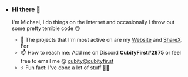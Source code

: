 - ### Hi there 👋

  I'm Michael, I do things on the internet and occasionally I throw out some pretty terrible code 🙃

  - 🔭 The projects that I'm most active on are my [Website](https://github.com/CubityFirst/cubityfir.st) and [ShareX](https://getsharex.com/). For
  - 📫 How to reach me: Add me on Discord **CubityFirst#2875** or feel free to email me @ cubity@cubityfir.st
  - ⚡ Fun fact: I've done a lot of stuff 🤷‍♀️

  


